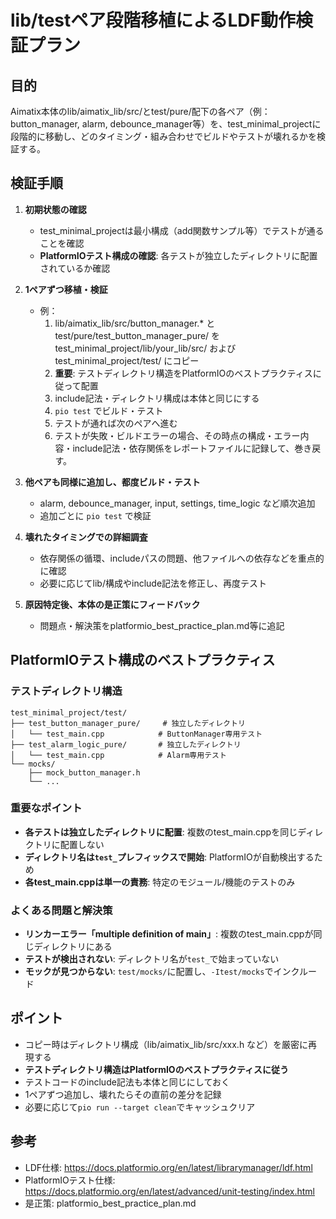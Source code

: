 # lib/testペア段階移植によるLDF動作検証プラン

## 目的
Aimatix本体のlib/aimatix_lib/src/とtest/pure/配下の各ペア（例：button_manager, alarm, debounce_manager等）を、test_minimal_projectに段階的に移動し、どのタイミング・組み合わせでビルドやテストが壊れるかを検証する。

## 検証手順

1. **初期状態の確認**
    - test_minimal_projectは最小構成（add関数サンプル等）でテストが通ることを確認
    - **PlatformIOテスト構成の確認**: 各テストが独立したディレクトリに配置されているか確認

2. **1ペアずつ移植・検証**
    - 例：
        1. lib/aimatix_lib/src/button_manager.* と test/pure/test_button_manager_pure/ を test_minimal_project/lib/your_lib/src/ および test_minimal_project/test/ にコピー
        2. **重要**: テストディレクトリ構造をPlatformIOのベストプラクティスに従って配置
        3. include記法・ディレクトリ構成は本体と同じにする
        4. `pio test` でビルド・テスト
        5. テストが通れば次のペアへ進む
        6. テストが失敗・ビルドエラーの場合、その時点の構成・エラー内容・include記法・依存関係をレポートファイルに記録して、巻き戻す。

3. **他ペアも同様に追加し、都度ビルド・テスト**
    - alarm, debounce_manager, input, settings, time_logic など順次追加
    - 追加ごとに `pio test` で検証

4. **壊れたタイミングでの詳細調査**
    - 依存関係の循環、includeパスの問題、他ファイルへの依存などを重点的に確認
    - 必要に応じてlib/構成やinclude記法を修正し、再度テスト

5. **原因特定後、本体の是正策にフィードバック**
    - 問題点・解決策をplatformio_best_practice_plan.md等に追記

## PlatformIOテスト構成のベストプラクティス

### テストディレクトリ構造
```
test_minimal_project/test/
├── test_button_manager_pure/     # 独立したディレクトリ
│   └── test_main.cpp            # ButtonManager専用テスト
├── test_alarm_logic_pure/       # 独立したディレクトリ
│   └── test_main.cpp            # Alarm専用テスト
└── mocks/
    ├── mock_button_manager.h
    └── ...
```

### 重要なポイント
- **各テストは独立したディレクトリに配置**: 複数のtest_main.cppを同じディレクトリに配置しない
- **ディレクトリ名は`test_`プレフィックスで開始**: PlatformIOが自動検出するため
- **各test_main.cppは単一の責務**: 特定のモジュール/機能のテストのみ

### よくある問題と解決策
- **リンカーエラー「multiple definition of main」**: 複数のtest_main.cppが同じディレクトリにある
- **テストが検出されない**: ディレクトリ名が`test_`で始まっていない
- **モックが見つからない**: `test/mocks/`に配置し、`-Itest/mocks`でインクルード

## ポイント
- コピー時はディレクトリ構成（lib/aimatix_lib/src/xxx.h など）を厳密に再現する
- **テストディレクトリ構造はPlatformIOのベストプラクティスに従う**
- テストコードのinclude記法も本体と同じにしておく
- 1ペアずつ追加し、壊れたらその直前の差分を記録
- 必要に応じて`pio run --target clean`でキャッシュクリア

## 参考
- LDF仕様: https://docs.platformio.org/en/latest/librarymanager/ldf.html
- PlatformIOテスト仕様: https://docs.platformio.org/en/latest/advanced/unit-testing/index.html
- 是正策: platformio_best_practice_plan.md 